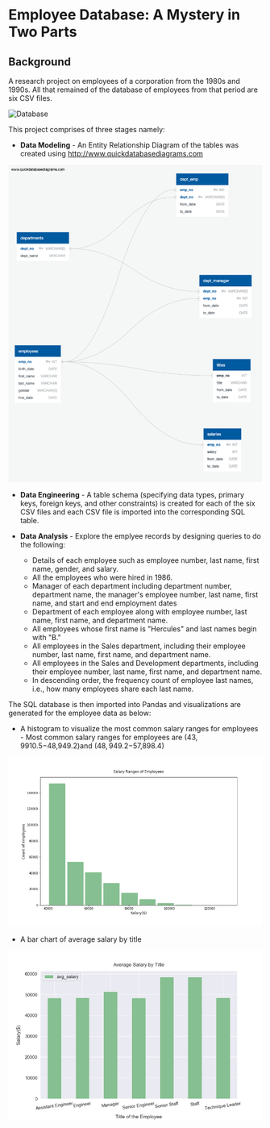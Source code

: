 # Employee Database: A Mystery in Two Parts

## Background

A research project on employees of a corporation from the 1980s and 1990s. All that remained of the database of employees from that period are six CSV files.

<img src="https://github.com/the-Coding-Boot-Camp-at-UT/UT-MCC-DATA-PT-01-2020-U-C/blob/master/homework-instructions/09-SQL/Instructions/sql.png" alt="Database">

This project comprises of three stages namely:

  * <b>Data Modeling</b> - An Entity Relationship Diagram of the tables was created using http://www.quickdatabasediagrams.com
<img src="https://github.com/hrao-dev/sql-challenge/blob/master/EmployeeSQL/ERD.png" alt="ERD Diagram">

  * <b>Data Engineering</b> - A table schema (specifying  data types, primary keys, foreign keys, and other constraints) is created for each of the six CSV files and each CSV file  is imported into the corresponding SQL table.
 
  * <b>Data Analysis</b> - Explore the emplyee records by designing queries to do the following:

       * Details of each employee such as employee number, last name, first name, gender, and salary.
       * All the employees who were hired in 1986.
       * Manager of each department including department number, department name, the manager's employee number, last name, first name, and start and end employment dates
       * Department of each employee along with employee number, last name, first name, and department name.
       * All employees whose first name is "Hercules" and last names begin with "B."
       * All employees in the Sales department, including their employee number, last name, first name, and department name. 
       * All employees in the Sales and Development departments, including their employee number, last name, first name, and department name.
       * In descending order, the frequency count of employee last names, i.e., how many employees share each last name.
   
The SQL database is then imported into Pandas and  visualizations are generated for the employee data as below:

  * A histogram to visualize the most common salary ranges for employees - Most common salary ranges for employees are ($43,9910.5-$48,949.2)and ($48,949.2-$57,898.4)
  <img src="https://github.com/hrao-dev/sql-challenge/blob/master/EmployeeSQL/Images/salary_range_employees.png" alt="Salary Ranges of Employees">
   
  * A bar chart of average salary by title
  <img src="https://github.com/hrao-dev/sql-challenge/blob/master/EmployeeSQL/Images/average_salary_by_title.png" alt="Average Salary by Title">
